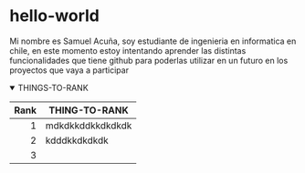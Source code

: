 # hello-world

Mi nombre es Samuel Acuña, soy estudiante de ingenieria en informatica en chile,
en este momento estoy intentando aprender las distintas funcionalidades que tiene github
para poderlas utilizar en un futuro en los proyectos que vaya a participar


<details open>
<summary>THINGS-TO-RANK</summary>
  
| Rank | THING-TO-RANK |
|-----:|---------------|
|     1|          mdkdkkddkkdkdkdk     |
|     2|            kdddkkdkdkdk   |
|     3|               |

</details>

